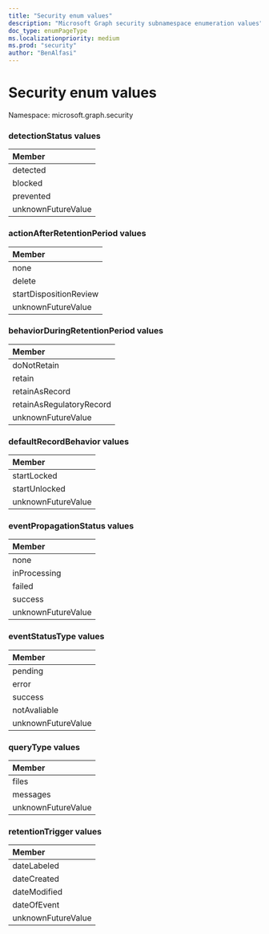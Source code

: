 ```yaml
---
title: "Security enum values"
description: "Microsoft Graph security subnamespace enumeration values"
doc_type: enumPageType
ms.localizationpriority: medium
ms.prod: "security"
author: "BenAlfasi"
---
```


# Security enum values

Namespace: microsoft.graph.security

### detectionStatus values

| Member
|:--------------
| detected
| blocked
| prevented
| unknownFutureValue

### actionAfterRetentionPeriod values 



|Member|
|:---|
|none|
|delete|
|startDispositionReview|
|unknownFutureValue|

### behaviorDuringRetentionPeriod values 



|Member|
|:---|
|doNotRetain|
|retain|
|retainAsRecord|
|retainAsRegulatoryRecord|
|unknownFutureValue|


### defaultRecordBehavior values 



|Member|
|:---|
|startLocked|
|startUnlocked|
|unknownFutureValue|


### eventPropagationStatus values 



|Member|
|:---|
|none|
|inProcessing|
|failed|
|success|
|unknownFutureValue|

### eventStatusType values 



|Member|
|:---|
|pending|
|error|
|success|
|notAvaliable|
|unknownFutureValue|

### queryType values 



|Member|
|:---|
|files|
|messages|
|unknownFutureValue|



### retentionTrigger values 



|Member|
|:---|
|dateLabeled|
|dateCreated|
|dateModified|
|dateOfEvent|
|unknownFutureValue|


<!--
{
  "type": "#page.annotation",
  "namespace": "microsoft.graph.security"
}
-->
